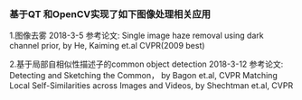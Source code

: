 ### 基于QT 和OpenCV实现了如下图像处理相关应用

1.图像去雾 2018-3-5
参考论文: 
Single image haze removal using dark channel prior, by He, Kaiming et.al CVPR(2009 best)

2.基于局部自相似性描述子的common object detection 2018-3-12
参考论文:
Detecting and Sketching the Common， by Bagon et.al, CVPR
Matching Local Self-Similarities across Images and Videos, by Shechtman et.al, CVPR
